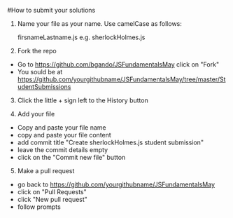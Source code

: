 #How to submit your solutions

1. Name your file as your name. Use camelCase as follows:

   firsnameLastname.js e.g. sherlockHolmes.js

2. Fork the repo 

- Go to https://github.com/bgando/JSFundamentalsMay click on "Fork"
- You sould be at https://github.com/yourgithubname/JSFundamentalsMay/tree/master/StudentSubmissions

3. Click the little + sign left to the History button

4. Add your file

- Copy and paste your file name
- copy and paste your file content
- add commit title "Create sherlockHolmes.js student submission"
- leave the commit details empty
- click on the "Commit new file" button

5. Make a pull request

- go back to https://github.com/yourgithubname/JSFundamentalsMay
- click on "Pull Requests"
- click "New pull request"
- follow prompts

